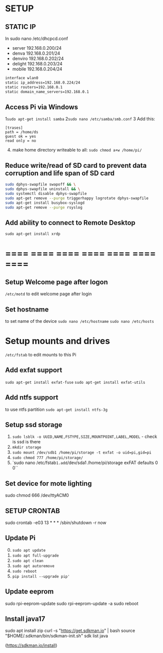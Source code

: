 # SETUP

## STATIC IP

In sudo nano /etc/dhcpcd.conf

* server 192.168.0.200/24
* denva 192.168.0.201/24
* denviro 192.168.0.202/24
* delight 192.168.0.203/24
* mobile 192.168.0.204/24

```bash
interface wlan0
static ip_address=192.168.0.224/24
static routers=192.168.0.1
static domain_name_servers=192.168.0.1
```

## Access Pi via Windows

1```sudo apt-get install samba```
2```sudo nano /etc/samba/smb.conf```
3 Add this:

   ```
   [trases]
   path = /home/ds
   guest ok = yes
   read only = no
   ```

4. make home directory writeable to all: ```sudo chmod a+w /home/pi/```

## Reduce write/read of SD card to prevent data corruption and life span of SD card

```bash
sudo dphys-swapfile swapoff && \
sudo dphys-swapfile uninstall && \
sudo systemctl disable dphys-swapfile
sudo apt-get remove --purge triggerhappy logrotate dphys-swapfile
sudo apt-get install busybox-syslogd
sudo apt-get remove --purge rsyslog

```

## Add ability to connect to Remote Desktop

`sudo apt-get install xrdp`

# ==== ==== ==== ==== ==== ==== ====

## Setup Welcome page after logon

`/etc/motd` to edit welcome page after login

## Set hostname

to set name of the device
```sudo nano /etc/hostname```
```sudo nano /etc/hosts```

# Setup mounts and drives

`/etc/fstab` to edit mounts to this Pi

## Add exfat support

`sudo apt-get install exfat-fuse`
`sudo apt-get install exfat-utils`

## Add ntfs support

to use ntfs partition
`sudo apt-get install ntfs-3g`

## Setup ssd storage

1. `sudo lsblk -o UUID,NAME,FSTYPE,SIZE,MOUNTPOINT,LABEL,MODEL` - check is ssd is there
2. `mkdir storage`
3. `sudo mount /dev/sdb1 /home/pi/storage -t exfat -o uid=pi,gid=pi`
4. `sudo chmod 777 /home/pi/storage/`
5. `sudo nano /etc/fstab``
   1.add ``/dev/sda1 /home/pi/storage exFAT defaults 0 0``

## Set device for mote lighting

sudo chmod 666 /dev/ttyACM0

## SETUP CRONTAB

sudo crontab -e03 13 * * * /sbin/shutdown -r now

## Update Pi

0. `sudo apt update`
1. `sudo apt full-upgrade`
2. `sudo apt clean`
3. `sudo apt autoremove`
4. `sudo reboot`
5. `pip install --upgrade pip'`

## Update eeprom

sudo rpi-eeprom-update
sudo rpi-eeprom-update -a
sudo reboot

## Install java17

sudo apt install zip
curl -s "https://get.sdkman.io" | bash
source "$HOME/.sdkman/bin/sdkman-init.sh"
sdk list java

(https://sdkman.io/install)
